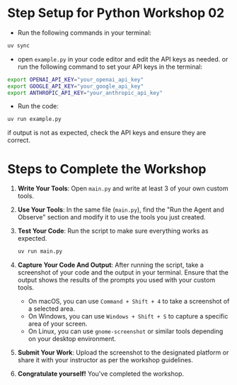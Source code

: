# Step Setup for Python Workshop 02
  
- Run the following commands in your terminal:
```bash
uv sync
```
- open `example.py` in your code editor and edit the API keys as needed. 
  or run the following command to set your API keys in the terminal:
```bash
export OPENAI_API_KEY="your_openai_api_key"
export GOOGLE_API_KEY="your_google_api_key"
export ANTHROPIC_API_KEY="your_anthropic_api_key"
```

- Run the code:
```bash
uv run example.py
```
if output is not as expected, check the API keys and ensure they are correct.

# Steps to Complete the Workshop

1.  **Write Your Tools**: Open `main.py` and write at least 3 of your own custom tools.

2.  **Use Your Tools**: In the same file (`main.py`), find the "Run the Agent and Observe" section and modify it to use the tools you just created.

3.  **Test Your Code**: Run the script to make sure everything works as expected.
    ```bash
    uv run main.py
    ```

4.  **Capture Your Code And Output**: After running the script, take a screenshot of your code and the output in your terminal. Ensure that the output shows the results of the prompts you used with your custom tools.

       - On macOS, you can use `Command + Shift + 4` to take a screenshot of a selected area.
       - On Windows, you can use `Windows + Shift + S` to capture a specific area of your screen.
       - On Linux, you can use `gnome-screenshot` or similar tools depending on your desktop environment.

5.  **Submit Your Work**: Upload the screenshot to the designated platform or share it with your instructor as per the workshop guidelines.

6.  **Congratulate yourself!** You've completed the workshop.
